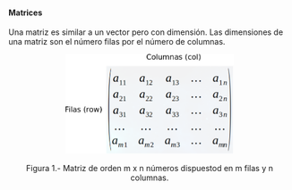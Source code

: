 #### Matrices

Una matriz es similar a un vector pero con dimensión. Las dimensiones de una matriz son el número filas por el número de columnas.


<p align="center">
<img src= "matrix.png" width="300">
</p>
<p align="center">
Figura 1.- Matriz de orden m x n números dispuestod en m filas y n columnas.  
</p>
